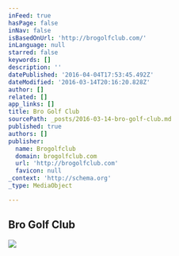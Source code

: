 ```yaml
---
inFeed: true
hasPage: false
inNav: false
isBasedOnUrl: 'http://brogolfclub.com/'
inLanguage: null
starred: false
keywords: []
description: ''
datePublished: '2016-04-04T17:53:45.492Z'
dateModified: '2016-03-14T20:16:20.828Z'
author: []
related: []
app_links: []
title: Bro Golf Club
sourcePath: _posts/2016-03-14-bro-golf-club.md
published: true
authors: []
publisher:
  name: Brogolfclub
  domain: brogolfclub.com
  url: 'http://brogolfclub.com'
  favicon: null
_context: 'http://schema.org'
_type: MediaObject

---
```

<article style=""><h1>Bro Golf Club</h1><img src="https://s3-us-west-2.amazonaws.com/the-grid-img/p/d84dcc8505cab4f466331f91ddc07fad84f852d6.jpg" /></article>